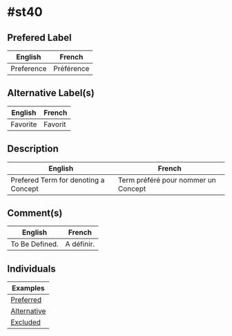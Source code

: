 #st40
==

Prefered Label
-
<table>
    <thead>
        <tr>
            <th>English</th>
            <th>French</th>
        </tr>
    </thead>
    <tbody>
        <tr>
            <td>Preference</td>
            <td>Préférence</td>
        </tr>
    </tbody>
</table>

Alternative Label(s)
-
<table>
    <thead>
        <tr>
            <th>English</th>
            <th>French</th>
        </tr>
    </thead>
    <tbody>
        <tr>
            <td>Favorite</td>
            <td>Favorit</td>
        </tr>
    </tbody>
</table>

Description
-
<table>
    <thead>
        <tr>
            <th>English</th>
            <th>French</th>
        </tr>
    </thead>
    <tbody>
        <tr>
            <td>Prefered Term for denoting a Concept</td>
            <td>Term préféré pour nommer un Concept</td>
        </tr>
    </tbody>
</table>

Comment(s)
-
<table>
    <thead>
        <tr>
            <th>English</th>
            <th>French</th>
        </tr>
    </thead>
    <tbody>
        <tr>
            <td>To Be Defined.</td>
            <td>A définir.</td>
        </tr>
    </tbody>
</table>

Individuals
-
 
<table>
    <thead>
        <tr>
            <th>Examples</th>
        </tr>
    </thead>
    <tbody>
        <tr>
            <td><a href="https://github.com/iPlumb3r/Th3Sr1b3Pr0j3ct/blob/master/1_Semantic/Conceptionary/%23st41_Preferred.md">Preferred</a></td>
        </tr>
        <tr>
            <td><a href="https://github.com/iPlumb3r/Th3Sr1b3Pr0j3ct/blob/master/1_Semantic/Conceptionary/%23st42_Alternative.md">Alternative</a></td>
        </tr>
        <tr>
            <td><a href="https://github.com/iPlumb3r/Th3Sr1b3Pr0j3ct/blob/master/1_Semantic/Conceptionary/%23st49_Excluded.md">Excluded</a></td>
        </tr>
    </tbody>
</table>
